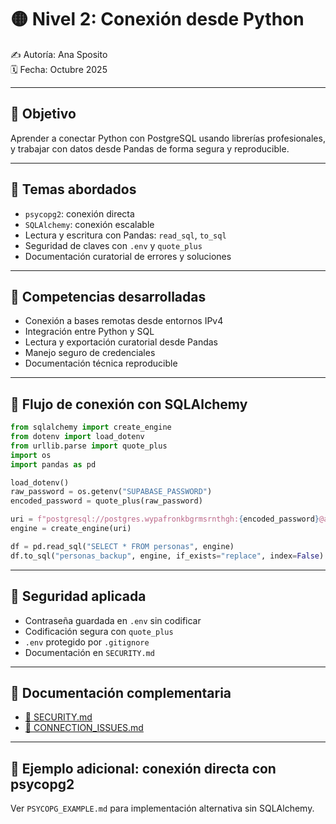 # 🟡 Nivel 2: Conexión desde Python  
✍️ Autoría: Ana Sposito  
🗓️ Fecha: Octubre 2025  

---

## 🎯 Objetivo

Aprender a conectar Python con PostgreSQL usando librerías profesionales, y trabajar con datos desde Pandas de forma segura y reproducible.

---

## 📘 Temas abordados

- `psycopg2`: conexión directa
- `SQLAlchemy`: conexión escalable
- Lectura y escritura con Pandas: `read_sql`, `to_sql`
- Seguridad de claves con `.env` y `quote_plus`
- Documentación curatorial de errores y soluciones

---

## 🧠 Competencias desarrolladas

- Conexión a bases remotas desde entornos IPv4
- Integración entre Python y SQL
- Lectura y exportación curatorial desde Pandas
- Manejo seguro de credenciales
- Documentación técnica reproducible

---

## 🧪 Flujo de conexión con SQLAlchemy

```python
from sqlalchemy import create_engine
from dotenv import load_dotenv
from urllib.parse import quote_plus
import os
import pandas as pd

load_dotenv()
raw_password = os.getenv("SUPABASE_PASSWORD")
encoded_password = quote_plus(raw_password)

uri = f"postgresql://postgres.wypafronkbgrmsrnthgh:{encoded_password}@aws-1-sa-east-1.pooler.supabase.com:6543/postgres"
engine = create_engine(uri)

df = pd.read_sql("SELECT * FROM personas", engine)
df.to_sql("personas_backup", engine, if_exists="replace", index=False)
```

---

## 🔐 Seguridad aplicada

- Contraseña guardada en `.env` sin codificar
- Codificación segura con `quote_plus`
- `.env` protegido por `.gitignore`
- Documentación en `SECURITY.md`

---

## 📎 Documentación complementaria

- [🔐 SECURITY.md](SECURITY.md)
- [📡 CONNECTION_ISSUES.md](CONNECTION_ISSUES.md)

---

## 🧩 Ejemplo adicional: conexión directa con psycopg2

Ver `PSYCOPG_EXAMPLE.md` para implementación alternativa sin SQLAlchemy.
